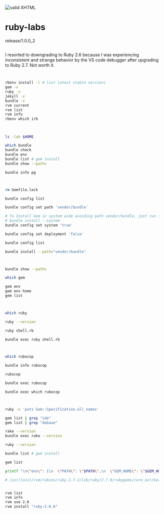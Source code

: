 [checkmark]: https://raw.githubusercontent.com/mozgbrasil/mozgbrasil.github.io/master/assets/images/logos/logo_32_32.png "MOZG"

![valid XHTML][checkmark]

# ruby-labs

release/1.0.0_2

##

I resorted to downgrading to Ruby 2.6 because I was experiencing inconsistent and strange behavior by the VS code debugger after upgrading to Ruby 2.7. Not worth it.

```bash


rbenv install -l # list latest stable versions
gem -v
ruby -v
jekyll -v
bundle -v
rvm current
rvm list
rvm info
rbenv which irb

```

##

```bash

ls -lah $HOME

which bundle
bundle check
bundle env
bundle list # gem install
bundle show --paths

bundle info pg



rm Gemfile.lock

bundle config list

bundle config set path 'vendor/bundle'

# To Install Gem in system wide avoiding path vendor/bundle, just run the following command in project directory
# bundle install --system
bundle config set system 'true'

bundle config set deployment 'false'

bundle config list

bundle install --path="vendor/bundle"



bundle show --paths

which gem

gem env
gem env home
gem list



which ruby

ruby --version

ruby shell.rb

bundle exec ruby shell.rb



which rubocop

bundle info rubocop

rubocop

bundle exec rubocop

bundle exec which rubocop



ruby -e 'puts Gem::Specification.all_names'

gem list | grep "ide"
gem list | grep "debase"

rake --version
bundle exec rake --version

ruby --version

bundle list # gem install

gem list

printf "\n\"env\": {\n  \"PATH\": \"$PATH\",\n  \"GEM_HOME\": \"$GEM_HOME\",\n  \"GEM_PATH\": \"$GEM_PATH\",\n  \"RUBY_VERSION\": \"$RUBY_VERSION\"\n}\n\n"

# /usr/local/rvm/rubies/ruby-2.7.2/lib/ruby/2.7.0/rubygems/core_ext/kernel_require.rb:92:in `require': cannot load such file -- pg (LoadError)


rvm list
rvm info
rvm use 2.6
rvm install "ruby-2.6.6"


```

##
